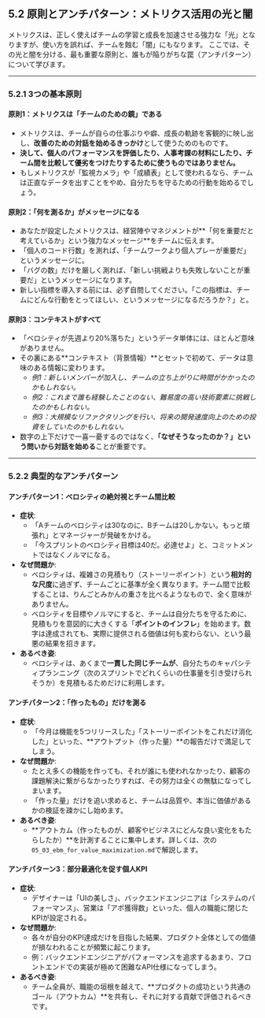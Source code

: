## 5.2 原則とアンチパターン：メトリクス活用の光と闇

メトリクスは、正しく使えばチームの学習と成長を加速させる強力な「光」となりますが、使い方を誤れば、チームを蝕む「闇」にもなります。
ここでは、その光と闇を分ける、最も重要な原則と、誰もが陥りがちな罠（アンチパターン）について学びます。

---

### 5.2.1 3つの基本原則

#### 原則1：メトリクスは「チームのための鏡」である

- メトリクスは、チームが自らの仕事ぶりや癖、成長の軌跡を客観的に映し出し、**改善のための対話を始めるきっかけ**として使うためのものです。
- **決して、個人のパフォーマンスを評価したり、人事考課の材料にしたり、チーム間を比較して優劣をつけたりするために使うものではありません。**
- もしメトリクスが「監視カメラ」や「成績表」として使われるなら、チームは正直なデータを出すことをやめ、自分たちを守るための行動を始めるでしょう。

#### 原則2：「何を測るか」がメッセージになる

- あなたが設定したメトリクスは、経営陣やマネジメントが**「何を重要だと考えているか」という強力なメッセージ**をチームに伝えます。
- 「個人のコード行数」を測れば、「チームワークより個人プレーが重要だ」というメッセージに。
- 「バグの数」だけを厳しく測れば、「新しい挑戦よりも失敗しないことが重要だ」というメッセージになります。
- 新しい指標を導入する前には、必ず自問してください。「この指標は、チームにどんな行動をとってほしい、というメッセージになるだろうか？」と。

#### 原則3：コンテキストがすべて

- 「ベロシティが先週より20%落ちた」というデータ単体には、ほとんど意味がありません。
- その裏にある**コンテキスト（背景情報）**とセットで初めて、データは意味のある情報に変わります。
    - *例1：新しいメンバーが加入し、チームの立ち上がりに時間がかかったのかもしれない。*
    - *例2：これまで誰も経験したことのない、難易度の高い技術要素に挑戦したのかもしれない。*
    - *例3：大規模なリファクタリングを行い、将来の開発速度向上のための投資をしていたのかもしれない。*
- 数字の上下だけで一喜一憂するのではなく、**「なぜそうなったのか？」という問いから対話を始める**ことが重要です。

---

### 5.2.2 典型的なアンチパターン

#### アンチパターン1：ベロシティの絶対視とチーム間比較

- **症状**:
    - 「Aチームのベロシティは30なのに、Bチームは20しかない。もっと頑張れ」とマネージャーが発破をかける。
    - 「今スプリントのベロシティ目標は40だ。必達せよ」と、コミットメントではなくノルマになる。
- **なぜ問題か**:
    - ベロシティは、複雑さの見積もり（ストーリーポイント）という**相対的な尺度**に過ぎず、チームごとに基準が全く異なります。チーム間で比較することは、りんごとみかんの重さを比べるようなもので、全く意味がありません。
    - ベロシティを目標やノルマにすると、チームは自分たちを守るために、見積もりを意図的に大きくする「**ポイントのインフレ**」を始めます。数字は達成されても、実際に提供される価値は何も変わらない、という最悪の結果を招きます。
- **あるべき姿**:
    - ベロシティは、あくまで**一貫した同じチームが**、自分たちのキャパシティプランニング（次のスプリントでどれくらいの仕事量を引き受けられそうか）を見積もるためだけに利用します。

#### アンチパターン2：「作ったもの」だけを測る

- **症状**:
    - 「今月は機能を5つリリースした」「ストーリーポイントをこれだけ消化した」といった、**アウトプット（作った量）**の報告だけで満足してしまう。
- **なぜ問題か**:
    - たとえ多くの機能を作っても、それが誰にも使われなかったり、顧客の課題解決に繋がらなかったりすれば、その努力は全くの無駄になってしまいます。
    - 「作った量」だけを追い求めると、チームは品質や、本当に価値があるかの検証を疎かにし始めます。
- **あるべき姿**:
    - **アウトカム（作ったものが、顧客やビジネスにどんな良い変化をもたらしたか）**を計測することに集中します。詳しくは、次の`05_03_ebm_for_value_maximization.md`で解説します。

#### アンチパターン3：部分最適化を促す個人KPI

- **症状**:
    - デザイナーは「UIの美しさ」、バックエンドエンジニアは「システムのパフォーマンス」、営業は「アポ獲得数」といった、個人の職能に閉じたKPIが設定される。
- **なぜ問題か**:
    - 各々が自分のKPI達成だけを目指した結果、プロダクト全体としての価値が損なわれることが頻繁に起こります。
    - 例：バックエンドエンジニアがパフォーマンスを追求するあまり、フロントエンドでの実装が極めて困難なAPI仕様になってしまう。
- **あるべき姿**:
    - チーム全員が、職能の垣根を越えて、**プロダクトの成功という共通のゴール（アウトカム）**を共有し、それに対する貢献で評価されるべきです。 